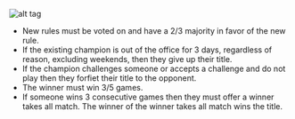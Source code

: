 ![alt tag](https://66.media.tumblr.com/tumblr_lfp90xpDTm1qb9w8so1_250.gif)


- New rules must be voted on and have a 2/3 majority in favor of the new rule.
- If the existing champion is out of the office for 3 days, regardless of reason, excluding weekends, then they give up their title.
- If the champion challenges someone or accepts a challenge and do not play then they forfiet their title to the opponent.
- The winner must win 3/5 games.
- If someone wins 3 consecutive games then they must offer a winner takes all match. The winner of the winner takes all match wins the title.
